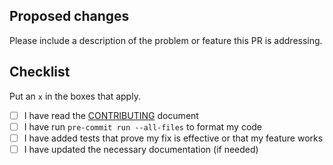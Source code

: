## Proposed changes

Please include a description of the problem or feature this PR is addressing.

## Checklist

Put an `x` in the boxes that apply.

- [ ] I have read the [CONTRIBUTING](https://github.com/ml-explore/mlx/blob/main/CONTRIBUTING.md) document
- [ ] I have run `pre-commit run --all-files` to format my code
- [ ] I have added tests that prove my fix is effective or that my feature works
- [ ] I have updated the necessary documentation (if needed)
